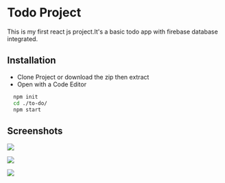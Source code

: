# Todo Project

This is my first react js project.It's a basic todo app with firebase database integrated.

## Installation

- Clone Project or download the zip then extract
- Open with a Code Editor

```bash
  npm init
  cd ./to-do/
  npm start
```

## Screenshots


![](https://imgkub.com/images/2022/07/07/image.png)


![](https://imgkub.com/images/2022/07/07/image3858d0f33542121d.png)


![](https://imgkub.com/images/2022/07/07/imagecb54d0eb246677b8.png)

